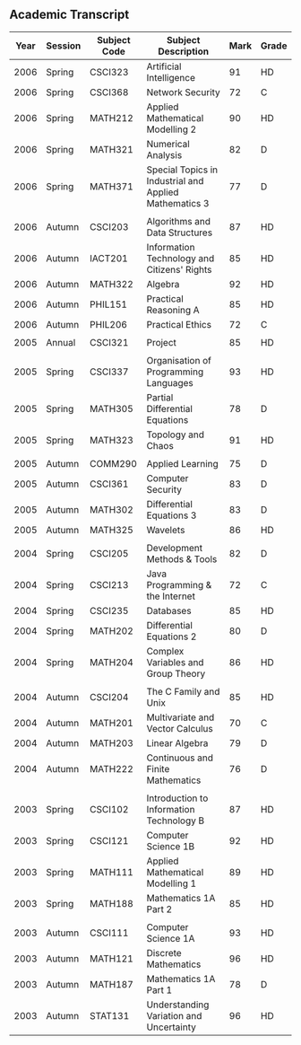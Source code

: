 ## Academic Transcript

| **Year** | **Session** | **Subject Code** | **Subject Description**                                | **Mark** | **Grade** |
|----------|-------------|------------------|--------------------------------------------------------|----------|-----------|
| 2006     | Spring      | CSCI323          | Artificial Intelligence                                | 91       | HD        |
| 2006     | Spring      | CSCI368          | Network Security                                       | 72       | C         |
| 2006     | Spring      | MATH212          | Applied Mathematical Modelling 2                       | 90       | HD        |
| 2006     | Spring      | MATH321          | Numerical Analysis                                     | 82       | D         |
| 2006     | Spring      | MATH371          | Special Topics in Industrial and Applied Mathematics 3 | 77       | D         |
|          |             |                  |                                                        |          |           |
| 2006     | Autumn      | CSCI203          | Algorithms and Data Structures                         | 87       | HD        |
| 2006     | Autumn      | IACT201          | Information Technology and Citizens' Rights            | 85       | HD        |
| 2006     | Autumn      | MATH322          | Algebra                                                | 92       | HD        |
| 2006     | Autumn      | PHIL151          | Practical Reasoning A                                  | 85       | HD        |
| 2006     | Autumn      | PHIL206          | Practical Ethics                                       | 72       | C         |
|          |             |                  |                                                        |          |           |
| 2005     | Annual      | CSCI321          | Project                                                | 85       | HD        |
|          |             |                  |                                                        |          |           |
| 2005     | Spring      | CSCI337          | Organisation of Programming Languages                  | 93       | HD        |
| 2005     | Spring      | MATH305          | Partial Differential Equations                         | 78       | D         |
| 2005     | Spring      | MATH323          | Topology and Chaos                                     | 91       | HD        |
|          |             |                  |                                                        |          |           |
| 2005     | Autumn      | COMM290          | Applied Learning                                       | 75       | D         |
| 2005     | Autumn      | CSCI361          | Computer Security                                      | 83       | D         |
| 2005     | Autumn      | MATH302          | Differential Equations 3                               | 83       | D         |
| 2005     | Autumn      | MATH325          | Wavelets                                               | 86       | HD        |
|          |             |                  |                                                        |          |           |
| 2004     | Spring      | CSCI205          | Development Methods & Tools                            | 82       | D         |
| 2004     | Spring      | CSCI213          | Java Programming & the Internet                        | 72       | C         |
| 2004     | Spring      | CSCI235          | Databases                                              | 85       | HD        |
| 2004     | Spring      | MATH202          | Differential Equations 2                               | 80       | D         |
| 2004     | Spring      | MATH204          | Complex Variables and Group Theory                     | 86       | HD        |
|          |             |                  |                                                        |          |           |
| 2004     | Autumn      | CSCI204          | The C Family and Unix                                  | 85       | HD        |
| 2004     | Autumn      | MATH201          | Multivariate and Vector Calculus                       | 70       | C         |
| 2004     | Autumn      | MATH203          | Linear Algebra                                         | 79       | D         |
| 2004     | Autumn      | MATH222          | Continuous and Finite Mathematics                      | 76       | D         |
|          |             |                  |                                                        |          |           |
| 2003     | Spring      | CSCI102          | Introduction to Information Technology B               | 87       | HD        |
| 2003     | Spring      | CSCI121          | Computer Science 1B                                    | 92       | HD        |
| 2003     | Spring      | MATH111          | Applied Mathematical Modelling 1                       | 89       | HD        |
| 2003     | Spring      | MATH188          | Mathematics 1A Part 2                                  | 85       | HD        |
|          |             |                  |                                                        |          |           |
| 2003     | Autumn      | CSCI111          | Computer Science 1A                                    | 93       | HD        |
| 2003     | Autumn      | MATH121          | Discrete Mathematics                                   | 96       | HD        |
| 2003     | Autumn      | MATH187          | Mathematics 1A Part 1                                  | 78       | D         |
| 2003     | Autumn      | STAT131          | Understanding Variation and Uncertainty                | 96       | HD        |
